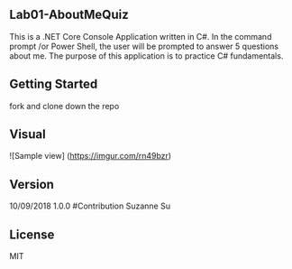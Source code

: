 ## Lab01-AboutMeQuiz
This is a .NET Core Console Application written in C#. In the command prompt /or Power Shell, the user will be prompted to answer 5 questions about me. The purpose of this application is to practice C# fundamentals.

## Getting Started
fork and clone down the repo

## Visual
![Sample view] (https://imgur.com/rn49bzr)

## Version
10/09/2018 1.0.0
#Contribution
Suzanne Su

## License
MIT
